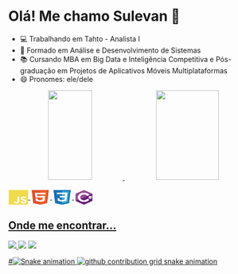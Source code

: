 # Olá! Me chamo Sulevan 🤗

- 💻 Trabalhando em Tahto - Analista I
- 🎩 Formado em Análise e Desenvolvimento de Sistemas 
- 📚 Cursando MBA em Big Data e Inteligência Competitiva e Pós-graduação em Projetos de Aplicativos Móveis Multiplataformas
- 😄 Pronomes: ele/dele

<div align="center">
  <a href="https://github.com/sulevansampaio">
  <img height="180em" width="42%" src="https://github-readme-stats.vercel.app/api?username=sulevansampaio&show_icons=true&theme=nightowl&include_all_commits=true&count_private=true"/>
  <img height="180em" width="50%" src="https://github-readme-stats.vercel.app/api/top-langs/?username=sulevansampaio&layout=compact&langs_count=7&theme=nightowl"/>
</div>


<div style="display: inline_block"><br>
  <img align="center" alt="Lo-Js" height="30" width="40" src="https://raw.githubusercontent.com/devicons/devicon/master/icons/javascript/javascript-plain.svg">
  <img align="center" alt="Lo-HTML" height="30" width="40" src="https://raw.githubusercontent.com/devicons/devicon/master/icons/html5/html5-original.svg">
  <img align="center" alt="Lo-CSS" height="30" width="40" src="https://raw.githubusercontent.com/devicons/devicon/master/icons/css3/css3-original.svg">
  <img align="center" alt="Lo-Csharp" height="30" width="40" src="https://raw.githubusercontent.com/devicons/devicon/master/icons/csharp/csharp-original.svg">
</div>

## Onde me encontrar...
<div>
  <a href = "mailto:sulevanspz@gmail.com"><img src="https://img.shields.io/badge/-Gmail-%23333?style=for-the-badge&logo=gmail&logoColor=white" target="_blank">     </a>
  <a href="https://www.linkedin.com/in/sulevansampaio" target="_blank"><img src="https://img.shields.io/badge/-LinkedIn-%230077B5?style=for-the-badge&logo=linkedin&logoColor=white" target="_blank"></a>
  <a href="https://web.whatsapp.com/send?phone=5567984741075""><img src="https://img.shields.io/badge/WhatsApp-25D366?style=for-the-badge&logo=whatsapp&logoColor=white" target="_blank"</a>
  
#![Snake animation](https://github.com/sulevansampaio/sulevansampaio/blob/output/github-contribution-grid-snake.svg)
<picture>
  <source media="(prefers-color-scheme: dark)" srcset="https://raw.githubusercontent.com/sulevansampaio/sulevansampaio/output/github-contribution-grid-snake-dark.svg">
  <source media="(prefers-color-scheme: light)" srcset="https://raw.githubusercontent.com/sulevansampaio/sulevansampaio/output/github-contribution-grid-snake.svg">
  <img alt="github contribution grid snake animation" src="https://raw.githubusercontent.com/sulevansampaio/sulevansampaio/output/github-contribution-grid-snake.svg">
</picture>

</div>
